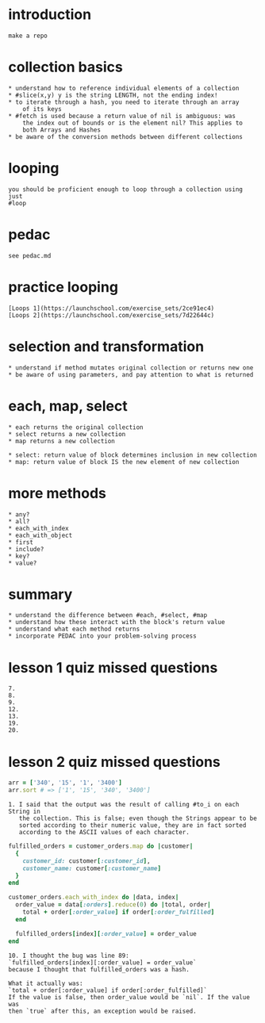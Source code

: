 # introduction

    make a repo

# collection basics

    * understand how to reference individual elements of a collection
    * #slice(x,y) y is the string LENGTH, not the ending index!
    * to iterate through a hash, you need to iterate through an array
        of its keys
    * #fetch is used because a return value of nil is ambiguous: was
        the index out of bounds or is the element nil? This applies to
        both Arrays and Hashes
    * be aware of the conversion methods between different collections

# looping

    you should be proficient enough to loop through a collection using just
    #loop

# pedac

    see pedac.md
# practice looping

    [Loops 1](https://launchschool.com/exercise_sets/2ce91ec4)
    [Loops 2](https://launchschool.com/exercise_sets/7d22644c)

# selection and transformation

    * understand if method mutates original collection or returns new one
    * be aware of using parameters, and pay attention to what is returned

# each, map, select

    * each returns the original collection
    * select returns a new collection
    * map returns a new collection

    * select: return value of block determines inclusion in new collection
    * map: return value of block IS the new element of new collection
    
# more methods

    * any?
    * all?
    * each_with_index
    * each_with_object
    * first
    * include?
    * key?
    * value?

# summary

    * understand the difference between #each, #select, #map
    * understand how these interact with the block's return value
    * understand what each method returns
    * incorporate PEDAC into your problem-solving process
# lesson 1 quiz missed questions

    7.
    8.
    9.
    12.
    13.
    19.
    20.


# lesson 2 quiz missed questions

```ruby
arr = ['340', '15', '1', '3400']
arr.sort # => ['1', '15', '340', '3400']
```

    1. I said that the output was the result of calling #to_i on each String in
       the collection. This is false; even though the Strings appear to be
       sorted according to their numeric value, they are in fact sorted
       according to the ASCII values of each character. 


```ruby
fulfilled_orders = customer_orders.map do |customer|
  {
    customer_id: customer[:customer_id],
    customer_name: customer[:customer_name]
  }
end

customer_orders.each_with_index do |data, index|
  order_value = data[:orders].reduce(0) do |total, order|
    total + order[:order_value] if order[:order_fulfilled]
  end

  fulfilled_orders[index][:order_value] = order_value
end
```

    10. I thought the bug was line 89: 
    `fulfilled_orders[index][:order_value] = order_value` 
    because I thought that fulfilled_orders was a hash.

    What it actually was:
    `total + order[:order_value] if order[:order_fulfilled]`
    If the value is false, then order_value would be `nil`. If the value was
    then `true` after this, an exception would be raised. 

